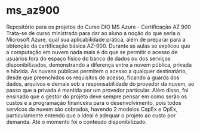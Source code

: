 # ms_az900
Repositório para os projetos do Curso DIO MS Azure - Certificação AZ 900
Trata-se de curso ministrado para dar ao aluno a noção do que seria o Microsoft Azure, qual sua aplicabilidade prática, além de preparar para a obtenção da certificação básica AZ-900. 
Durante as aulas se explicou que a computação em nuvem nada mais é do que se permitir o acesso de usuários fora do espaço físico do banco de dados ou dos serviços disponibilizados, demonstrando a diferença entre a nuvem pública, privada e híbrida. 
As nuvens públicas permitem o acesso a qualquer destinatário, desde que preenchidos os requisitos de acesso, ficando a guarda dos dados, arquivos e demais sob a responsabilidade do provedor da nuvem, ao passo que a privada é mantida por um provedor particular.
Além disso, foi ensinado que o gestor do projeto deve sempre pensar em como serão os custos e a programação financeira para o desenvolvimento, pois todos servicos da nuvem são cobrados, havendo 2 modelos CapEx e OpEx, particulamente entendo que o ideal é adequar o projeto ao custo por demanda. 
Até o momento foi o conteúdo disponibilizado. 
